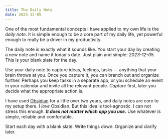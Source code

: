 ```yaml
---
title: The Daily Note
date: 2023-12-05
---
```


One of the most fundamental concepts I have applied to my own life is the *daily note*. It is simple enough to be a core part of my daily life, yet powerful enough to really be a driver in my productivity.

The daily note is exactly what it sounds like. You start your day by creating a new note and name it today's date. Just plain and simple: *2023-12-05*. This is your blank slate for the day.

Use your daily note to capture ideas, feelings, tasks — anything that your brain throws at you. Once you capture it, you can branch out and organize further. Perhaps you keep tasks in a separate app, or you schedule an event in your calendar and invite all the relevant people. *Capture* first, later you decide what the appropriate action is.

I have used [Obsidian](https://obsidian.md) for a little over two years, and daily notes are core to my setup there. I *love* Obsidian. But this idea is tool-agnostic. I can not stress this enough. _**It does not matter which app you use.**_ Use whatever is simple, reliable and comfortable.

Start each day with a blank slate. Write things down. Organize and clarify later.